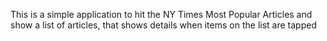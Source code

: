 This is a simple application to hit the NY Times Most Popular Articles  and 
show a list of articles, that shows details when items on the list are tapped
